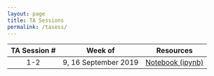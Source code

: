 ```yaml
---
layout: page
title: TA Sessions
permalink: /tasess/
---
```

| TA Session #                       | Week of         |  Resources             
|:---------------------------:|:------------:|:-------------------:
|1-2|9, 16 September 2019|[Notebook (ipynb)](/tasess/HW1_TA_session_completed.ipynb)
